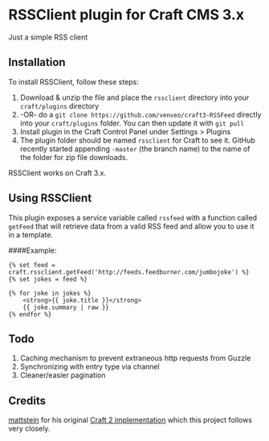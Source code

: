 # RSSClient plugin for Craft CMS 3.x

Just a simple RSS client

## Installation

To install RSSClient, follow these steps:

1. Download & unzip the file and place the `rssclient` directory into your `craft/plugins` directory
2.  -OR- do a `git clone https://github.com/venveo/craft3-RSSFeed` directly into your `craft/plugins` folder.  You can then update it with `git pull`
3. Install plugin in the Craft Control Panel under Settings > Plugins
4. The plugin folder should be named `rssclient` for Craft to see it.  GitHub recently started appending `-master` (the branch name) to the name of the folder for zip file downloads.

RSSClient works on Craft 3.x.

## Using RSSClient
This plugin exposes a service variable called `rssfeed` with a function called `getFeed` that will retrieve data from a valid RSS feed and allow you to use it in a template.

####Example:
```
{% set feed = craft.rssclient.getFeed('http://feeds.feedburner.com/jumbojoke') %}
{% set jokes = feed %}

{% for joke in jokes %}
    <strong>{{ joke.title }}</strong>
    {{ joke.summary | raw }}
{% endfor %}
```

## Todo
1. Caching mechanism to prevent extraneous http requests from Guzzle
2. Synchronizing with entry type via channel
3. Cleaner/easier pagination

## Credits
[mattstein](https://github.com/mattstein) for his original [Craft 2 implementation](https://github.com/workingconcept/craft-feeder) which this project follows very closely.
